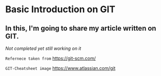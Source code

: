 # Basic Introduction on GIT

## In this, I'm going to share my article written on GIT.

*Not completed yet still working on it*

`Refernece taken from` https://git-scm.com/

`GIT-Cheatsheet image` https://www.atlassian.com/git

